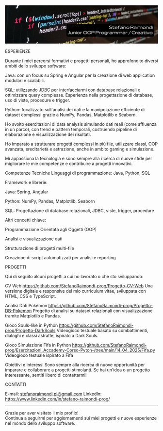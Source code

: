 ![Banner](25498d9e-0a9e-4577-891f-1c9d9d807342.jpg)

ESPERIENZE

Durante i miei percorsi formativi e progetti personali, ho approfondito diversi ambiti dello sviluppo software:

Java: con un focus su Spring e Angular per la creazione di web application modulari e scalabili.

SQL: utilizzando JDBC per interfacciarmi con database relazionali e ottimizzare query complesse. Esperienza nella progettazione di database, uso di viste, procedure e trigger.

Python: focalizzato sull'analisi dei dati e la manipolazione efficiente di dataset complessi grazie a NumPy, Pandas, Matplotlib e Seaborn.

Ho svolto esercitazioni di data analysis simulando dati reali (come affluenza in un parco), con trend e pattern temporali, costruendo pipeline di elaborazione e visualizzazione dei risultati.

Ho imparato a strutturare progetti complessi in più file, utilizzare classi, OOP avanzata, ereditarietà e astrazione, anche in ambito gaming e simulazione.

Mi appassiona la tecnologia e sono sempre alla ricerca di nuove sfide per migliorare le mie competenze e contribuire a progetti innovativi.

Competenze Tecniche
Linguaggi di programmazione:
Java, Python, SQL

Framework e librerie:

Java: Spring, Angular

Python: NumPy, Pandas, Matplotlib, Seaborn

SQL: Progettazione di database relazionali, JDBC, viste, trigger, procedure

Altri concetti chiave:

Programmazione Orientata agli Oggetti (OOP)

Analisi e visualizzazione dati

Strutturazione di progetti multi-file

Creazione di script automatizzati per analisi e reporting

PROGETTI

Qui di seguito alcuni progetti a cui ho lavorato o che sto sviluppando:

CV Web
https://github.com/StefanoRaimondi-prog/Progetto-CV-Web
Una versione digitale e responsive del mio curriculum vitae, sviluppata con HTML, CSS e TypeScript.

Analisi Dati Pokémon
https://github.com/StefanoRaimondi-prog/Progetto-DB-Pokemon
Progetto di analisi su dataset relazionali con visualizzazione tramite Matplotlib e Pandas.

Gioco Souls-like in Python
https://github.com/StefanoRaimondi-prog/Progetto-DarkSouls
Videogioco testuale basato su combattimenti, dialoghi e classi astratte, ispirato a Dark Souls.

Gioco Simulazione Fifa in Python 
https://github.com/StefanoRaimondi-prog/Esercitazioni_Accademy-Corso-Pyton-/tree/main/14_04_2025/Fifa.py
Videogioco testuale ispirato a Fifa 

Obiettivi e interessi
Sono sempre alla ricerca di nuove opportunità per imparare e collaborare a progetti stimolanti. Se hai un'idea o un progetto interessante, sentiti libero di contattarmi!

CONTATTI

E-mail: stefanoraimondi.pl@gmail.com
LinkedIn: https://www.linkedin.com/in/stefano-raimondi-prog/

---

Grazie per aver visitato il mio profilo!  
Continua a seguirmi per aggiornamenti sui miei progetti e nuove esperienze nel mondo dello sviluppo software.
